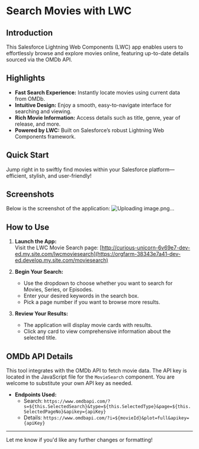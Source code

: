 # Search Movies with LWC

## Introduction
This Salesforce Lightning Web Components (LWC) app enables users to effortlessly browse and explore movies online, featuring up-to-date details sourced via the OMDb API.

## Highlights
- **Fast Search Experience:** Instantly locate movies using current data from OMDb.
- **Intuitive Design:** Enjoy a smooth, easy-to-navigate interface for searching and viewing.
- **Rich Movie Information:** Access details such as title, genre, year of release, and more.
- **Powered by LWC:** Built on Salesforce’s robust Lightning Web Components framework.

## Quick Start
Jump right in to swiftly find movies within your Salesforce platform—efficient, stylish, and user-friendly!

## Screenshots
Below is the screenshot of the application:
![Uploading image.png…]()


## How to Use
1. **Launch the App:**  
   Visit the LWC Movie Search page: [http://curious-unicorn-6v69e7-dev-ed.my.site.com/lwcmoviesearch](https://orgfarm-38343e7a41-dev-ed.develop.my.site.com/moviesearch)

2. **Begin Your Search:**  
   - Use the dropdown to choose whether you want to search for Movies, Series, or Episodes.
   - Enter your desired keywords in the search box.
   - Pick a page number if you want to browse more results.

3. **Review Your Results:**  
   - The application will display movie cards with results.
   - Click any card to view comprehensive information about the selected title.

## OMDb API Details
This tool integrates with the OMDb API to fetch movie data. The API key is located in the JavaScript file for the `MovieSearch` component. You are welcome to substitute your own API key as needed.

- **Endpoints Used:**
  - Search: `https://www.omdbapi.com/?s=${this.SelectedSearch}&type=${this.SelectedType}&page=${this.SelectedPageNo}&apikey={apiKey}`
  - Details: `https://www.omdbapi.com/?i=${movieId}&plot=full&apikey={apiKey}`

---

Let me know if you'd like any further changes or formatting!

